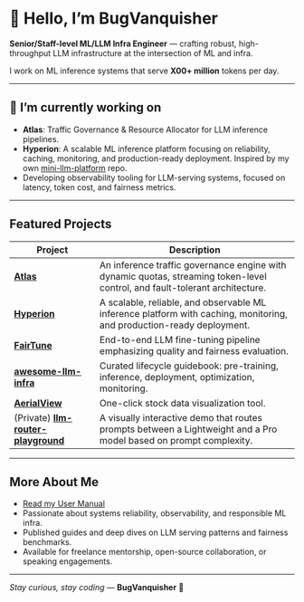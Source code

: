 # 👋 Hello, I’m BugVanquisher

**Senior/Staff-level ML/LLM Infra Engineer** — crafting robust, high-throughput LLM infrastructure at the intersection of ML and infra.

I work on ML inference systems that serve **X00+ million** tokens per day.

---

## 🔭 I’m currently working on
- **Atlas**: Traffic Governance & Resource Allocator for LLM inference pipelines.
- **Hyperion**: A scalable ML inference platform focusing on reliability, caching, monitoring, and production-ready deployment. Inspired by my own [mini-llm-platform](https://github.com/BugVanquisher/mini-llm-platform) repo.
- Developing observability tooling for LLM-serving systems, focused on latency, token cost, and fairness metrics.

---

##  Featured Projects

| Project | Description |
|---------|-------------|
| **[Atlas](https://github.com/BugVanquisher/Atlas)** | An inference traffic governance engine with dynamic quotas, streaming token-level control, and fault-tolerant architecture. |
| **[Hyperion](https://github.com/BugVanquisher/Hyperion)** | A scalable, reliable, and observable ML inference platform with caching, monitoring, and production-ready deployment. |
| **[FairTune](https://github.com/BugVanquisher/FairTune)** | End-to-end LLM fine-tuning pipeline emphasizing quality and fairness evaluation. |
| **[awesome-llm-infra](https://github.com/BugVanquisher/awesome-llm-infra)** | Curated lifecycle guidebook: pre-training, inference, deployment, optimization, monitoring. |
| **[AerialView](https://github.com/BugVanquisher/AerialView)** | One-click stock data visualization tool. |
| (Private) **[llm-router-playground](https://github.com/BugVanquisher/llm-router-playground)** | A visually interactive demo that routes prompts between a Lightweight and a Pro model based on prompt complexity. |

---

##  More About Me
- [Read my User Manual](USER_MANUAL.md)
- Passionate about systems reliability, observability, and responsible ML infra.
- Published guides and deep dives on LLM serving patterns and fairness benchmarks.
- Available for freelance mentorship, open-source collaboration, or speaking engagements.

---

*Stay curious, stay coding* — **BugVanquisher** 🤖 
